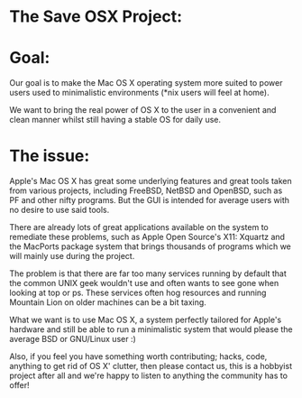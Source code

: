 The Save OSX Project:
======================


# Goal:

Our goal is to make the Mac OS X operating system more suited to power users used to minimalistic environments (*nix users will feel at home).

We want to bring the real power of OS X to the user in a convenient and clean manner whilst still having a stable OS for daily use.


# The issue:

Apple's Mac OS X has great some underlying features and great tools taken from various projects, including FreeBSD, NetBSD and OpenBSD, such as PF and other nifty programs. But the GUI is intended for average users with no desire to use said tools.

There are already lots of great applications available on the system to remediate these problems, such as Apple Open Source's X11: Xquartz and the MacPorts package system that brings thousands of programs which we will mainly use during the project.

The problem is that there are far too many services running by default that the common UNIX geek wouldn't use and often wants to see gone when looking at top or ps. These services often hog resources and running Mountain Lion on older machines can be a bit taxing.

What we want is to use Mac OS X, a system perfectly tailored for Apple's hardware and still be able to run a minimalistic system that would please the average BSD or GNU/Linux user :) 

Also, if you feel you have something worth contributing; hacks, code, anything to get rid of OS X' clutter, then please contact us, this is a hobbyist project after all and we're happy to listen to anything the community has to offer!


